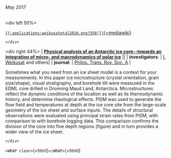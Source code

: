 ###### May 2017

\<div left 50%\>

[`{{:applications:weikusatetal2016.png?350|}}`{=mediawiki}](http://dx.doi.org/10.1098/rsta.2015.0347)

```{=html}
</div>
```
\<div right 44%\> \| **[Physical analysis of an Antarctic ice
core\--towards an integration of micro- and macrodynamics of polar
ice](http://dx.doi.org/10.1098/rsta.2015.0347)** \|\| \|
**investigators**: \| [I.
Weikusat](https://www.awi.de/ueber-uns/organisation/mitarbeiter/ilka-weikusat.html)
and others\| \| **journal**: \| [Philos. Trans. Roy. Soc.
A](http://rsta.royalsocietypublishing.org/) \|

Sometimes what you need from an ice sheet model is a context for your
measurements. In this paper ice microstructure (crystal orientation,
grain size/shape), visual stratigraphy, and borehole tilt were measured
in the EDML core drilled in Dronning Maud Land, Antarctica.
Microstructures reflect the dynamic conditions of the location as well
as its thermodynamic history, and determine rheological effects. PISM
was used to generate the flow field and temperatures at depth at the ice
core site from the large-scale geometry of the ice sheet and surface
inputs. The details of structural observations were evaluated using
principal strain rates from PISM, with comparison to with borehole
logging data. This comparison confirms the division of the core into
five depth regions (figure) and in turn provides a wider view of the ice
sheet.

```{=html}
</div>
```
`<WRAP clear>`{=html}`</WRAP>`{=html}
